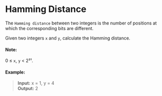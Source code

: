 # Hamming Distance

The `Hamming distance` between two integers is the number of positions at which the corresponding bits are different.

Given two integers `x` and `y`, calculate the Hamming distance.

#### Note:
0 ≤ `x`, `y` < 2³¹.

#### Example:

> **Input:** x = 1, y = 4<br>
**Output:** 2
